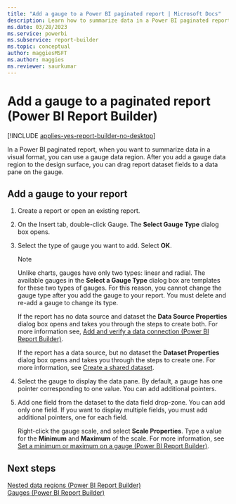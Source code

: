 ```yaml
---
title: "Add a gauge to a Power BI paginated report | Microsoft Docs"
description: Learn how to summarize data in a Power BI paginated report in a visual format by creating a gauge data region and dragging report dataset fields to a pane on the gauge in Power BI Report Builder.
ms.date: 03/28/2023
ms.service: powerbi
ms.subservice: report-builder
ms.topic: conceptual
author: maggiesMSFT
ms.author: maggies
ms.reviewer: saurkumar
---
```

# Add a gauge to a paginated report (Power BI Report Builder)

[!INCLUDE [applies-yes-report-builder-no-desktop](../../../includes/applies-yes-report-builder-no-desktop.md)]

In a Power BI paginated report, when you want to summarize data in a visual format, you can use a gauge data region. After you add a gauge data region to the design surface, you can drag report dataset fields to a data pane on the gauge.  
  
## Add a gauge to your report  
  
1. Create a report or open an existing report.  
  
1. On the Insert tab, double-click Gauge. The **Select Gauge Type** dialog box opens.  
  
1. Select the type of gauge you want to add. Select **OK**.
  
    > [!NOTE]  
    >  Unlike charts, gauges have only two types: linear and radial. The available gauges in the **Select a Gauge Type** dialog box are templates for these two types of gauges. For this reason, you cannot change the gauge type after you add the gauge to your report. You must delete and re-add a gauge to change its type.  
  
     If the report has no data source and dataset the **Data Source Properties** dialog box opens and takes you through the steps to create both. For more information see, [Add and verify a data connection &#40;Power BI Report Builder&#41;](/sql/reporting-services/report-data/add-and-verify-a-data-connection-report-builder-and-ssrs).  
  
     If the report has a data source, but no dataset the **Dataset Properties** dialog box opens and takes you through the steps to create one. For more information, see [Create a shared dataset](../../paginated-reports-create-embedded-dataset.md).  
  
1. Select the gauge to display the data pane. By default, a gauge has one pointer corresponding to one value. You can add additional pointers.  
  
1. Add one field from the dataset to the data field drop-zone. You can add only one field. If you want to display multiple fields, you must add additional pointers, one for each field.  
  
     Right-click the gauge scale, and select **Scale Properties**. Type a value for the **Minimum** and **Maximum** of the scale. For more information, see [Set a minimum or maximum on a gauge &#40;Power BI Report Builder&#41;](/sql/reporting-services/report-design/set-a-minimum-or-maximum-on-a-gauge-report-builder-and-ssrs).  
  
## Next steps

 [Nested data regions &#40;Power BI Report Builder&#41;](/sql/reporting-services/report-design/nested-data-regions-report-builder-and-ssrs)   
 [Gauges &#40;Power BI Report Builder&#41;](gauges-report-builder.md)  
  
  
